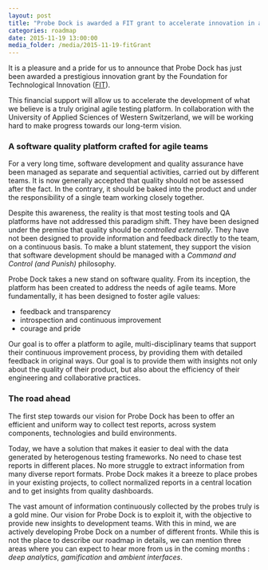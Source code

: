 ```yaml
---
layout: post
title: "Probe Dock is awarded a FIT grant to accelerate innovation in agile testing"
categories: roadmap
date: 2015-11-19 13:00:00
media_folder: /media/2015-11-19-fitGrant
---
```


It is a pleasure and a pride for us to announce that Probe Dock has just been awarded a prestigious innovation grant by the Foundation for Technological Innovation ([FIT](http://www.fondation-fit.ch/)). 

This financial support will allow us to accelerate the development of what we believe is a truly original agile testing platform. In collaboration with the University of Applied Sciences of Western Switzerland, we will be working hard to make progress towards our long-term vision.

### A software quality platform crafted for agile teams

For a very long time, software development and quality assurance have been managed as separate and sequential activities, carried out by different teams. It is now generally accepted that quality should not be assessed after the fact. In the contrary, it should be baked into the product and under the responsibility of a single team working closely together.

Despite this awareness, the reality is that most testing tools and QA platforms have not addressed this paradigm shift. They have been designed under the premise that quality should be *controlled externally*. They have not been designed to provide information and feedback directly to the team, on a continuous basis. To make a blunt statement, they support the vision that software development should be managed with a *Command and Control (and Punish)* philosophy.

Probe Dock takes a new stand on software quality. From its inception, the platform has been created to address the needs of agile teams. More fundamentally, it has been designed to foster agile values: 

* feedback and transparency
* introspection and continuous improvement
* courage and pride

Our goal is to offer a platform to agile, multi-disciplinary teams that support their continuous improvement process, by providing them with detailed feedback in original ways. Our goal is to provide them with insights not only about the quality of their product, but also about the efficiency of their engineering and collaborative practices. 

### The road ahead

The first step towards our vision for Probe Dock has been to offer an efficient and uniform way to collect test reports, across system components, technologies and build environments. 

Today, we have a solution that makes it easier to deal with the data generated by heterogenous testing frameworks. No need to chase test reports in different places. No more struggle to extract information from many diverse report formats. Probe Dock makes it a breeze to place probes in your existing projects, to collect normalized reports in a central location and to get insights from quality dashboards.

The vast amount of information continuously collected by the probes truly is a gold mine. Our vision for Probe Dock is to exploit it, with the objective to provide new insights to development teams. With this in mind, we are actively developing Probe Dock on a number of different fronts. While this is not the place to describe our roadmap in details, we can mention three areas where you can expect to hear more from us in the coming months : *deep analytics*, *gamification* and *ambient interfaces*.



